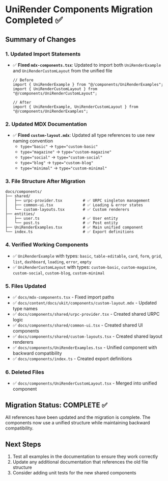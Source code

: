 # UniRender Components Migration Completed ✅

## Summary of Changes

### 1. Updated Import Statements
- ✅ **Fixed `mdx-components.tsx`**: Updated to import both `UniRenderExample` and `UniRenderCustomLayout` from the unified file
  ```tsx
  // Before
  import { UniRenderExample } from "@/components/UniRenderExamples";
  import { UniRenderCustomLayout } from "@/components/UniRenderCustomLayout";
  
  // After
  import { UniRenderExample, UniRenderCustomLayout } from "@/components/UniRenderExamples";
  ```

### 2. Updated MDX Documentation
- ✅ **Fixed `custom-layout.mdx`**: Updated all type references to use new naming convention
  - `type="basic"` → `type="custom-basic"`
  - `type="magazine"` → `type="custom-magazine"`
  - `type="social"` → `type="custom-social"`
  - `type="blog"` → `type="custom-blog"`
  - `type="minimal"` → `type="custom-minimal"`

### 3. File Structure After Migration
```
docs/components/
├── shared/
│   ├── urpc-provider.tsx         # ✅ URPC singleton management
│   ├── common-ui.tsx             # ✅ Loading & error states
│   └── custom-layouts.tsx        # ✅ Custom renderers
├── entities/
│   ├── user.ts                   # ✅ User entity
│   └── post.ts                   # ✅ Post entity
├── UniRenderExamples.tsx         # ✅ Main unified component
└── index.ts                      # ✅ Export definitions
```

### 4. Verified Working Components
- ✅ `UniRenderExample` with types: `basic`, `table-editable`, `card`, `form`, `grid`, `list`, `dashboard`, `loading`, `error`, `empty`
- ✅ `UniRenderCustomLayout` with types: `custom-basic`, `custom-magazine`, `custom-social`, `custom-blog`, `custom-minimal`

### 5. Files Updated
- ✅ `docs/mdx-components.tsx` - Fixed import paths
- ✅ `docs/content/docs/ukit/components/custom-layout.mdx` - Updated type names
- ✅ `docs/components/shared/urpc-provider.tsx` - Created shared URPC logic
- ✅ `docs/components/shared/common-ui.tsx` - Created shared UI components
- ✅ `docs/components/shared/custom-layouts.tsx` - Created shared layout renderers
- ✅ `docs/components/UniRenderExamples.tsx` - Unified component with backward compatibility
- ✅ `docs/components/index.ts` - Created export definitions

### 6. Deleted Files
- ✅ `docs/components/UniRenderCustomLayout.tsx` - Merged into unified component

## Migration Status: COMPLETE ✅

All references have been updated and the migration is complete. The components now use a unified structure while maintaining backward compatibility.

## Next Steps
1. Test all examples in the documentation to ensure they work correctly
2. Update any additional documentation that references the old file structure
3. Consider adding unit tests for the new shared components 